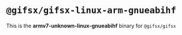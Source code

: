 # `@gifsx/gifsx-linux-arm-gnueabihf`

This is the **armv7-unknown-linux-gnueabihf** binary for `@gifsx/gifsx`
